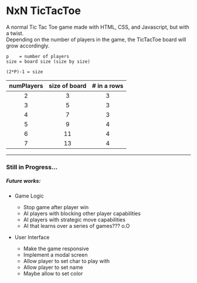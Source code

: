 
# NxN TicTacToe


  A normal Tic Tac Toe game made with HTML, CSS, and Javascript, but with a twist.   
  Depending on the number of players in the game, the TicTacToe board will grow accordingly.

	p    = number of players
	size = board size (size by size)

    (2*P)-1 = size

|numPlayers | size of board | # in a rows|
|:---------:|:-------------:|:----------:|
| 2         | 3    			|     3		 |
| 3         | 5    			|     3		 |
| 4         | 7    			|     3		 |
| 5         | 9    			|     4		 |
| 6         | 11   			|     4		 |
| 7         | 13   			|     4		 |

---------------------------------------

### Still in Progress...

##### Future works:  

+ Game Logic
    + Stop game after player win  
    + AI players with blocking other player capabilities
	+ AI players with strategic move capabilities
	+ AI that learns over a series of games??? o.O

+ User Interface
	+ Make the game responsive
	+ Implement a modal screen
	+ Allow player to set char to play with
	+ Allow player to set name
	+ Maybe allow to set color
